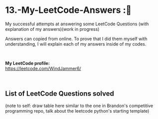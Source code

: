 # 13.-My-LeetCode-Answers ::dart:
My successful attempts at answering some LeetCode Questions (with explanation of my answers)(work in progress)

Answers can copied from online. To prove that I did them myself with understanding, I will explain each of my answers inside of my codes.

<br>

**My LeetCode profile:**  
https://leetcode.com/WindJammer6/

<br>

## List of LeetCode Questions solved
(note to self: draw table here similar to the one in Brandon's competitive programming repo, talk about the leetcode python's starting template)
